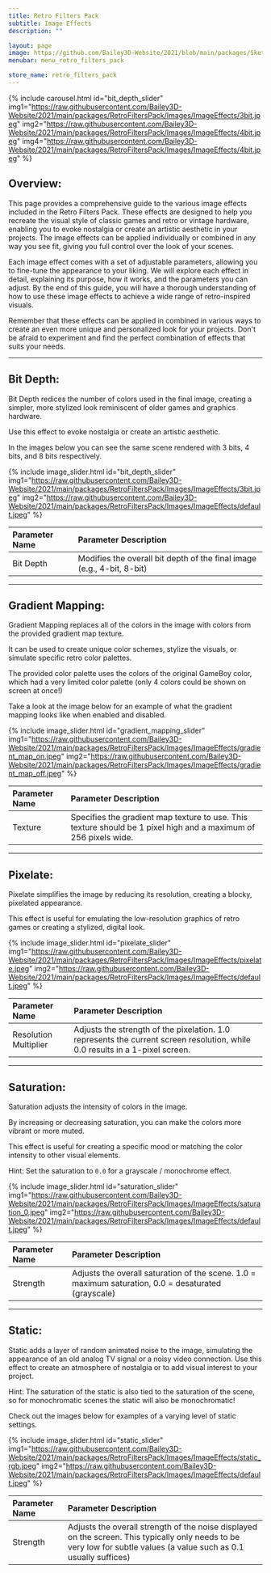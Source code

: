 ```yaml
---
title: Retro Filters Pack
subtitle: Image Effects
description: ""

layout: page
image: https://github.com/Bailey3D-Website/2021/blob/main/packages/SketchIt/banner.png?raw=true
menubar: menu_retro_filters_pack

store_name: retro_filters_pack
---
```


{% include carousel.html id="bit_depth_slider"
  img1="https://raw.githubusercontent.com/Bailey3D-Website/2021/main/packages/RetroFiltersPack/Images/ImageEffects/3bit.jpeg"
  img2="https://raw.githubusercontent.com/Bailey3D-Website/2021/main/packages/RetroFiltersPack/Images/ImageEffects/4bit.jpeg"
  img4="https://raw.githubusercontent.com/Bailey3D-Website/2021/main/packages/RetroFiltersPack/Images/ImageEffects/4bit.jpeg"
%}

## **Overview:**
<section id="overview"/>

This page provides a comprehensive guide to the various image effects included in the Retro Filters Pack. These effects are designed to help you recreate the visual style of classic games and retro or vintage hardware, enabling you to evoke nostalgia or create an artistic aesthetic in your projects. The image effects can be applied individually or combined in any way you see fit, giving you full control over the look of your scenes.

Each image effect comes with a set of adjustable parameters, allowing you to fine-tune the appearance to your liking. We will explore each effect in detail, explaining its purpose, how it works, and the parameters you can adjust. By the end of this guide, you will have a thorough understanding of how to use these image effects to achieve a wide range of retro-inspired visuals.

Remember that these effects can be applied in combined in various ways to create an even more unique and personalized look for your projects. Don't be afraid to experiment and find the perfect combination of effects that suits your needs.

---

## **Bit Depth:**
<section id="bit_depth"/>

Bit Depth redices the number of colors used in the final image, creating a simpler, more stylized look reminiscent of older games and graphics hardware.

Use this effect to evoke nostalgia or create an artistic aesthetic.

In the images below you can see the same scene rendered with 3 bits, 4 bits, and 8 bits respectively.

{% include image_slider.html id="bit_depth_slider" img1="https://raw.githubusercontent.com/Bailey3D-Website/2021/main/packages/RetroFiltersPack/Images/ImageEffects/3bit.jpeg"  img2="https://raw.githubusercontent.com/Bailey3D-Website/2021/main/packages/RetroFiltersPack/Images/ImageEffects/default.jpeg" %}

|<b>Parameter Name</b>|<b>Parameter Description</b>|
|:---|:---|
|Bit Depth|Modifies the overall bit depth of the final image (e.g., 4-bit, 8-bit)|

---

## **Gradient Mapping:**
<section id="gradient_mapping"/>

Gradient Mapping replaces all of the colors in the image with colors from the provided gradient map texture.

It can be used to create unique color schemes, stylize the visuals, or simulate specific retro color palettes.

The provided color palette uses the colors of the original GameBoy color, which had a very limited color palette (only 4 colors could be shown on screen at once!)

Take a look at the image below for an example of what the gradient mapping looks like when enabled and disabled.

{% include image_slider.html id="gradient_mapping_slider" img1="https://raw.githubusercontent.com/Bailey3D-Website/2021/main/packages/RetroFiltersPack/Images/ImageEffects/gradient_map_on.jpeg"  img2="https://raw.githubusercontent.com/Bailey3D-Website/2021/main/packages/RetroFiltersPack/Images/ImageEffects/gradient_map_off.jpeg" %}

|<b>Parameter Name</b>|<b>Parameter Description</b>|
|:---|:---|
|Texture|Specifies the gradient map texture to use. This texture should be 1 pixel high and a maximum of 256 pixels wide.|

---

## **Pixelate:**
<section id="pixelate"/>

Pixelate simplifies the image by reducing its resolution, creating a blocky, pixelated appearance.

This effect is useful for emulating the low-resolution graphics of retro games or creating a stylized, digital look.

{% include image_slider.html id="pixelate_slider" img1="https://raw.githubusercontent.com/Bailey3D-Website/2021/main/packages/RetroFiltersPack/Images/ImageEffects/pixelate.jpeg" img2="https://raw.githubusercontent.com/Bailey3D-Website/2021/main/packages/RetroFiltersPack/Images/ImageEffects/default.jpeg" %}

|<b>Parameter Name</b>|<b>Parameter Description</b>|
|:---|:---|
|Resolution Multiplier|Adjusts the strength of the pixelation. 1.0 represents the current screen resolution, while 0.0 results in a 1-pixel screen.|

---

## **Saturation:**
<section id="saturation"/>

Saturation adjusts the intensity of colors in the image.

By increasing or decreasing saturation, you can make the colors more vibrant or more muted.

This effect is useful for creating a specific mood or matching the color intensity to other visual elements.

Hint: Set the saturation to `0.0` for a grayscale / monochrome effect.

{% include image_slider.html id="saturation_slider" img1="https://raw.githubusercontent.com/Bailey3D-Website/2021/main/packages/RetroFiltersPack/Images/ImageEffects/saturation_0.jpeg" img2="https://raw.githubusercontent.com/Bailey3D-Website/2021/main/packages/RetroFiltersPack/Images/ImageEffects/default.jpeg" %}

|<b>Parameter Name</b>|<b>Parameter Description</b>|
|:---|:---|
|Strength|	Adjusts the overall saturation of the scene. 1.0 = maximum saturation, 0.0 = desaturated (grayscale)|

---

## **Static:**
<section id="static"/>

Static adds a layer of random animated noise to the image, simulating the appearance of an old analog TV signal or a noisy video connection. Use this effect to create an atmosphere of nostalgia or to add visual interest to your project.

Hint: The saturation of the static is also tied to the saturation of the scene, so for monochromatic scenes the static will also be monochromatic!

Check out the images below for examples of a varying level of static settings.

{% include image_slider.html id="static_slider" img1="https://raw.githubusercontent.com/Bailey3D-Website/2021/main/packages/RetroFiltersPack/Images/ImageEffects/static_rgb.jpeg" img2="https://raw.githubusercontent.com/Bailey3D-Website/2021/main/packages/RetroFiltersPack/Images/ImageEffects/default.jpeg" %}


|<b>Parameter Name</b>|<b>Parameter Description</b>|
|:---|:---|
|Strength|Adjusts the overall strength of the noise displayed on the screen. This typically only needs to be very low for subtle values (a value such as 0.1 usually suffices)|